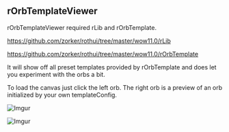 ## rOrbTemplateViewer

rOrbTemplateViewer required rLib and rOrbTemplate.

https://github.com/zorker/rothui/tree/master/wow11.0/rLib

https://github.com/zorker/rothui/tree/master/wow11.0/rOrbTemplate

It will show off all preset templates provided by rOrbTemplate and does let you experiment with the orbs a bit.

To load the canvas just click the left orb. The right orb is a preview of an orb initialized by your own templateConfig.

![Imgur](https://i.imgur.com/kcpMzRS.jpeg)

![Imgur](https://i.imgur.com/35EQN9O.jpeg)